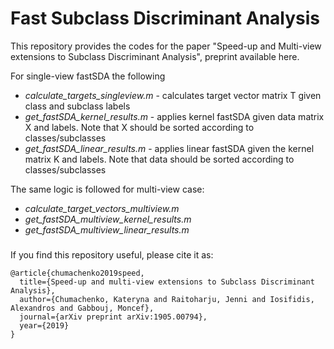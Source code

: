 # Fast Subclass Discriminant Analysis

This repository provides the codes for the paper "Speed-up and Multi-view extensions to Subclass Discriminant Analysis", preprint available here.

For single-view fastSDA the following 
* *calculate_targets_singleview.m* - calculates target vector matrix T given class and subclass labels
* *get_fastSDA_kernel_results.m* - applies kernel fastSDA given data matrix X and labels. Note that X should be sorted according to classes/subclasses	
* *get_fastSDA_linear_results.m* 	- applies linear fastSDA given the kernel matrix K and labels. Note that data should be sorted according to classes/subclasses

The same logic is followed for multi-view case:
* *calculate_target_vectors_multiview.m* 
* *get_fastSDA_multiview_kernel_results.m* 	
* *get_fastSDA_multiview_linear_results.m*
### 
If you find this repository useful, please cite it as:
```
@article{chumachenko2019speed,
  title={Speed-up and multi-view extensions to Subclass Discriminant Analysis},
  author={Chumachenko, Kateryna and Raitoharju, Jenni and Iosifidis, Alexandros and Gabbouj, Moncef},
  journal={arXiv preprint arXiv:1905.00794},
  year={2019}
}
```
[here]: <https://arxiv.org/abs/1905.00794>